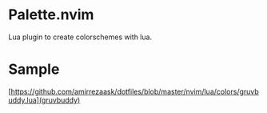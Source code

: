 # Palette.nvim
Lua plugin to create colorschemes with lua.

# Sample
[https://github.com/amirrezaask/dotfiles/blob/master/nvim/lua/colors/gruvbuddy.lua](gruvbuddy)


